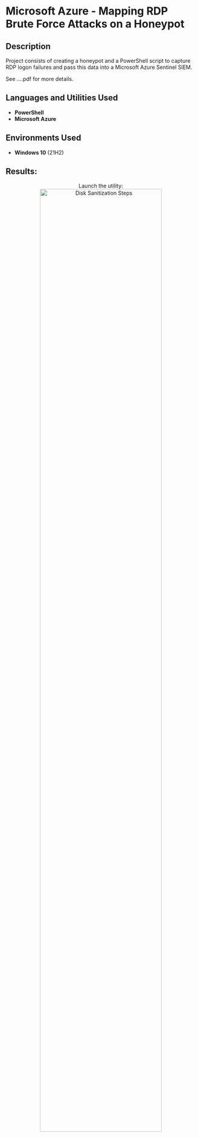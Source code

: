<h1>Microsoft Azure - Mapping RDP Brute Force Attacks on a Honeypot</h1>


<h2>Description</h2>
Project consists of creating a honeypot and a PowerShell script to capture RDP logon failures and pass this data into a Microsoft Azure Sentinel SIEM. 

See ....pdf for more details.
<br />


<h2>Languages and Utilities Used</h2>

- <b>PowerShell</b> 
- <b>Microsoft Azure</b>

<h2>Environments Used </h2>

- <b>Windows 10</b> (21H2)

<h2>Results:</h2>

<p align="center">
Launch the utility: <br/>
<img src="[https://i.imgur.com/62TgaWL.png](https://imgur.com/wlWUMd4)" height="80%" width="80%" alt="Disk Sanitization Steps"/>
<br />

</p>

<!--
 ```diff
- text in red
+ text in green
! text in orange
# text in gray
@@ text in purple (and bold)@@
```
--!>
